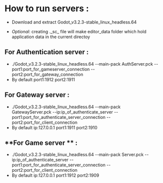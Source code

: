 
# **How to run servers** :

-   Download and extract Godot_v3.2.3-stable_linux_headless.64 

- *Optional*: creating .\_sc\_ file will make editor_data folder which hold application data in the current directoy

## **For Authentication server** :
- ./Godot_v3.2.3-stable_linux_headless.64 --main-pack AuthServer.pck --port1:port_for_gameserver_connection --port2:port_for_gateway_connection
-  By default port1:1912 port2:1911


## **For Gateway server** :
- ./Godot_v3.2.3-stable_linux_headless.64 --main-pack GatewayServer.pck --ip:ip_of_authenticate_server --port1:port_for_authenticate_server_connection --port2:port_for_client_connection
- By default ip:127.0.0.1 port1:1911 port2:1910

## **For Game server ** :
- ./Godot_v3.2.3-stable_linux_headless.64 --main-pack Server.pck --ip:ip_of_authenticate_server --port1:port_for_authenticate_server_connection --port2:port_for_client_connection
- By default ip:127.0.0.1 port1:1912 port2:1909

